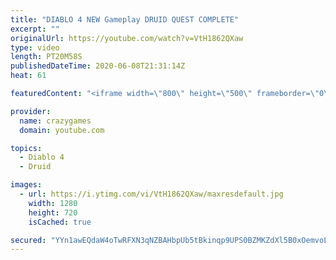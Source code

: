 ```yaml
---
title: "DIABLO 4 NEW Gameplay DRUID QUEST COMPLETE"
excerpt: ""
originalUrl: https://youtube.com/watch?v=VtH1862QXaw
type: video
length: PT20M58S
publishedDateTime: 2020-06-08T21:31:14Z
heat: 61

featuredContent: "<iframe width=\"800\" height=\"500\" frameborder=\"0\" src=\"https://www.youtube.com/embed/VtH1862QXaw\" allow=\"accelerometer; autoplay; encrypted-media; gyroscope; picture-in-picture\" allowfullscreen></iframe>"

provider:
  name: crazygames
  domain: youtube.com

topics:
  - Diablo 4
  - Druid

images:
  - url: https://i.ytimg.com/vi/VtH1862QXaw/maxresdefault.jpg
    width: 1280
    height: 720
    isCached: true

secured: "YYn1awEQdaW4oTwRFXN3qNZBAHbpUb5tBkinqp9UPS0BZMKZdXl5B0xOemvoL1ManSORXbrUBrIUBnOoahZ5O9ZtEin9wxFUFmHYHl8tXEiW7EIAbvwRA6fvVKAQlFvQQnua3LhSIx1G+DcSG2n4Gupp6laBYCiOQOPVRR0Q0vxkZErDLvYobDCTA2QySlTuF4A1mo0vH08d/5xeBNz6egw7J5WRrjSe3AWTwhU4vpdB1GVcJwTPgPShCLiiK5ehjvmejtIN9gvA3TUCYBf/Qw9/mABFbHLn4gRp0BW+h9GX4baGmzaqPOI9pALPMfO54oNr67kqOTb3XDkx6zSkzlxs2c7MZfY13JUOSCacdtGSUtFybN7EJill694hMWBzwGyJ2TJNFjbdv7RCvjVdtnHWn9NZw8cJjXzL2YzaV1g=;NaODn2WnhE6UYfNMHu4yUA=="
---
```


